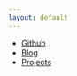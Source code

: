 ```yaml
---
layout: default
---
```


<ul class="nav">
    <li>
        <a href="http://github.com/aboutaaron">Github</a>
    </li>
    <li>
        <a href="http://blog.aboutaaron.com">Blog</a>
    </li>
    <li>
        <a href="projects.html">Projects</a>
    </li>
</ul>